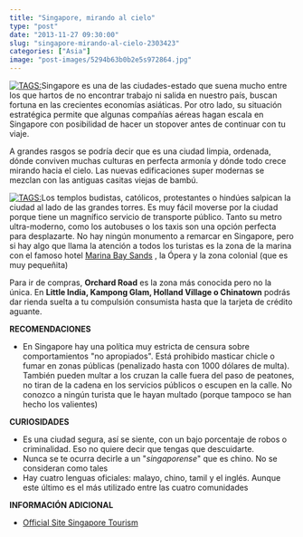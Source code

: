```yaml
---
title: "Singapore, mirando al cielo"
type: "post"
date: "2013-11-27 09:30:00"
slug: "singapore-mirando-al-cielo-2303423"
categories: ["Asia"]
image: "post-images/5294b63b0b2e5s972864.jpg"
---
```


 [ ![ TAGS:](post-images/5294b63b0b2e5s972864.jpg "SIngapore en New Year's Festival by williamcho")](http://www.flickr.com/photos/adforce1/5306149864/sizes/l/in/photostream/)Singapore es una de las ciudades-estado que suena mucho entre los que hartos de no encontrar trabajo ni salida en nuestro país, buscan fortuna en las crecientes economías asiáticas. Por otro lado, su situación estratégica permite que algunas compañías aéreas hagan escala en Singapore con posibilidad de hacer un stopover antes de continuar con tu viaje.

 A grandes rasgos se podría decir que es una ciudad limpia, ordenada, dónde conviven muchas culturas en perfecta armonía y dónde todo crece mirando hacia el cielo. Las nuevas edificaciones super modernas se mezclan con las antiguas casitas viejas de bambú.

 [ ![ TAGS:](post-images/5294b9bce93fcs509277.jpg "Gardens by the Bay by williamcho")](http://www.flickr.com/photos/adforce1/8100691354/sizes/c/in/photostream/)Los templos budistas, católicos, protestantes o hindúes salpican la ciudad al lado de las grandes torres. Es muy fácil moverse por la ciudad porque tiene un magnífico servicio de transporte público. Tanto su metro ultra-moderno, como los autobuses o los taxis son una opción perfecta para desplazarte. No hay ningún monumento a remarcar en Singapore, pero si hay algo que llama la atención a todos los turistas es la zona de la marina con el famoso hotel [ Marina Bay Sands](http://www.marinabaysands.com/Singapore-promotions/christmas-in-the-tropics-2013-marina-bay-sands-hotel-deal/?gclid=CN3x6eTcgrsCFSjjwgod51oATQ) , la Ópera y la zona colonial (que es muy pequeñita)

 Para ir de compras, **Orchard Road** es la zona más conocida pero no la única. En **Little India, Kampong Glam, Holland Village o Chinatown** podrás dar rienda suelta a tu compulsión consumista hasta que la tarjeta de crédito aguante.

 **RECOMENDACIONES**

- En Singapore hay una política muy estricta de censura sobre comportamientos "no apropiados". Está prohibido masticar chicle o fumar en zonas públicas (penalizado hasta con 1000 dólares de multa). También pueden multar a los cruzan la calle fuera del paso de peatones, no tiran de la cadena en los servicios públicos o escupen en la calle. No conozco a ningún turista que le hayan multado (porque tampoco se han hecho los valientes)

 **CURIOSIDADES**

- Es una ciudad segura, así se siente, con un bajo porcentaje de robos o criminalidad. Eso no quiere decir que tengas que descuidarte.
- Nunca se te ocurra decirle a un "*singaporense*" que es chino. No se consideran como tales
- Hay cuatro lenguas oficiales: malayo, chino, tamil y el inglés. Aunque este último es el más utilizado entre las cuatro comunidades

 **INFORMACIÓN ADICIONAL**

- [ Official Site Singapore Tourism](http://www.yoursingapore.com/content/traveller/en/experience.html)